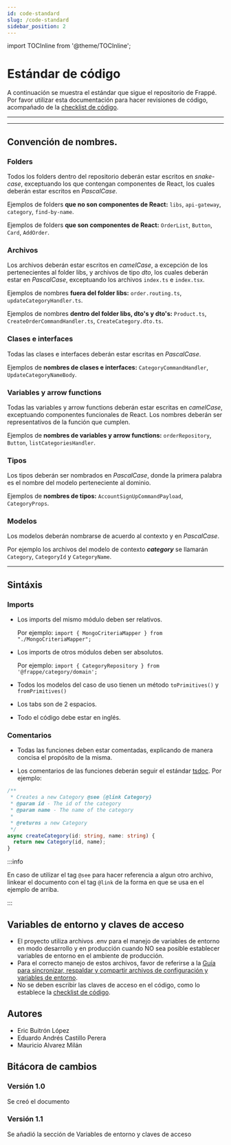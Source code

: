 ```yaml
---
id: code-standard
slug: /code-standard
sidebar_position: 2
---
```


import TOCInline from '@theme/TOCInline';

# Estándar de código

A continuación se muestra el estándar que sigue el repositorio de Frappé. Por favor utilizar esta documentación para hacer revisiones de código, acompañado de la [checklist de código](https://docs.google.com/spreadsheets/d/1BTfYvNCsBmU54sY2hRHbU0hQRsxRtR4aCTtCfFbPxrI/edit?usp=sharing).

---

<TOCInline toc={toc} />

---

## Convención de nombres.

### Folders

Todos los folders dentro del repositorio deberán estar escritos en _snake-case_, exceptuando los que contengan componentes de React, los cuales deberán estar escritos en _PascalCase_.

Ejemplos de folders **que no son componentes de React:** `libs`, `api-gateway`, `category`, `find-by-name`.

Ejemplos de folders **que son componentes de React:** `OrderList`, `Button`, `Card`, `AddOrder`.

### Archivos

Los archivos deberán estar escritos en _camelCase_, a excepción de los pertenecientes al folder libs, y archivos de tipo _dto_, los cuales deberán estar en _PascalCase_, exceptuando los archivos `index.ts` e `index.tsx`.

Ejemplos de nombres **fuera del folder libs:** `order.routing.ts`, `updateCategoryHandler.ts`.

Ejemplos de nombres **dentro del folder libs, dto's y dto's:** `Product.ts`, `CreateOrderCommandHandler.ts`, `CreateCategory.dto.ts`.

### Clases e interfaces

Todas las clases e interfaces deberán estar escritas en _PascalCase_.

Ejemplos de **nombres de clases e interfaces:** `CategoryCommandHandler`, `UpdateCategoryNameBody`.

### Variables y arrow functions

Todas las variables y arrow functions deberán estar escritas en _camelCase_, exceptuando componentes funcionales de React. Los nombres deberán ser representativos de la función que cumplen.

Ejemplos de **nombres de variables y arrow functions:** `orderRepository`, `Button`, `listCategoriesHandler`.

### Tipos

Los tipos deberán ser nombrados en _PascalCase_, donde la primera palabra es el nombre del modelo perteneciente al dominio.

Ejemplos de **nombres de tipos:** `AccountSignUpCommandPayload`, `CategoryProps`.

### Modelos

Los modelos deberán nombrarse de acuerdo al contexto y en _PascalCase_.

Por ejemplo los archivos del modelo de contexto **_category_** se llamarán `Category`, `CategoryId` y `CategoryName`.

---

## Sintáxis

### Imports

- Los imports del mismo módulo deben ser relativos.

  Por ejemplo: `import { MongoCriteriaMapper } from "./MongoCriteriaMapper";`

- Los imports de otros módulos deben ser absolutos.

  Por ejemplo: `import { CategoryRepository } from '@frappe/category/domain';`

- Todos los modelos del caso de uso tienen un método `toPrimitives()` y `fromPrimitives()`

- Los tabs son de 2 espacios.
- Todo el código debe estar en inglés.

### Comentarios

- Todas las funciones deben estar comentadas, explicando de manera concisa el propósito de la misma.

- Los comentarios de las funciones deberán seguir el estándar [tsdoc](https://tsdoc.org/).
  Por ejemplo:

```ts
/**
 * Creates a new Category @see {@link Category}
 * @param id - The id of the category
 * @param name - The name of the category
 *
 * @returns a new Category
 */
async createCategory(id: string, name: string) {
  return new Category(id, name);
}
```

:::info

En caso de utilizar el tag `@see` para hacer referencia a algun otro archivo, linkear el documento con el tag `@link` de la forma en que se usa en el ejemplo de arriba.

:::

## Variables de entorno y claves de acceso
- El proyecto utiliza archivos .env para el manejo de variables de entorno
en modo desarrollo y en producción cuando NO sea posible establecer 
variables de entorno en el ambiente de producción.
- Para el correcto manejo de estos archivos, favor de referirse a la [Guía para sincronizar, respaldar y compartir archivos de configuración y variables de entorno](https://taro-it.github.io/docs/guias/G20-guia-archivos-env).
- No se deben escribir las claves de acceso en el código, 
como lo establece la [checklist de código](https://docs.google.com/spreadsheets/d/1BTfYvNCsBmU54sY2hRHbU0hQRsxRtR4aCTtCfFbPxrI/edit?usp=sharing).

## Autores

- Eric Buitrón López
- Eduardo Andrés Castillo Perera
- Mauricio Alvarez Milán

## Bitácora de cambios

### Versión 1.0
Se creó el documento

### Versión 1.1
Se añadió la sección de Variables de entorno y claves de acceso

